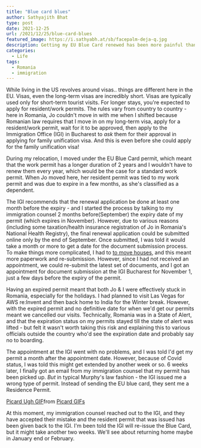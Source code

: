 ```yaml
---
title: "Blue card blues"
author: Sathyajith Bhat
type: post
date: 2021-12-25
url: /2021/12/25/blue-card-blues
featured_image: https://i.sathyabh.at/sb/facepalm-deja-q.jpg
description: Getting my EU Blue Card renewed has been more painful than it should have been.
categories: 
  - Life
tags:
  - Romania
  - immigration
---
```


While living in the US revolves around visas.. things are different here in the EU. Visas, even the long-term visas are incredibly short. Visas are typically used only for short-term tourist visits. For longer stays, you're expected to apply for resident/work permits. The rules vary from country to country - here in Romania, Jo couldn't move in with me when I shifted because Romanian law requires that I move in on my long-term visa, apply for a resident/work permit, wait for it to be approved, then apply to the Immigration Office (IGI) in Bucharest to *ask* them for their approval in applying for family unification visa. And this is even before she could apply for the family unification visa!

During my relocation, I moved under the EU Blue Card permit, which meant that the work permit has a longer duration of 2 years and I wouldn't have to renew them every year, which would be the case for a standard work permit. When Jo moved here, her resident permit was tied to my work permit and was due to expire in a few months, as she's classified as a dependent. 

The IGI recommends that the renewal application be done at least one month before the expiry - and I started the process by talking to my immigration counsel 2 months before(September) the expiry date of my permit (which expires in November). However, due to various reasons (including some taxation/health insurance registration of Jo in Romania's National Health Registry), the final renewal application could be submitted online only by the end of September. Once submitted, I was told it would take a month or more to get a date for the document submission process. To make things more complicated, I had to [to move houses](/2021/11/11/moving-house), and this meant more paperwork and re-submission. However, since I had not received an appointment, we could re-submit the latest set of documents, and I got an appointment for document submission at the IGI Bucharest for November 1, just a few days before the expiry of the permit.

Having an expired permit meant that both Jo & I were effectively stuck in Romania, especially for the holidays. I had planned to visit Las Vegas for AWS re:Invent and then back home to India for the Winter break. However, with the expired permit and no definitive date for when we'd get our permits meant we cancelled our visits. Technically, Romania was in a State of Alert, and that the expiration status on my permits stayed till the state of alert was lifted - but felt it wasn't worth taking this risk and explaining this to various officials outside the country who'd see the expiration date and probably say no to boarding.

The appointment at the IGI went with no problems, and I was told I'd get my permit a month after the appointment date. However, because of Covid status, I was told this might get extended by another week or so. 6 weeks later, I finally got an email from my immigration counsel that my permit has been picked up. *But* in typical Murphy's law fashion - the IGI issued me a wrong type of permit. Instead of sending the EU blue card, they sent me a Residence Permit.

<div class="tenor-gif-embed" data-postid="17203897" data-share-method="host" data-aspect-ratio="1.33333" data-width="100%"><a href="https://tenor.com/view/picard-ugh-star-trek-stress-facepalm-gif-17203897">Picard Ugh GIF</a>from <a href="https://tenor.com/search/picard-gifs">Picard GIFs</a></div> <script type="text/javascript" async src="https://tenor.com/embed.js"></script>


At this moment, my immigration counsel reached out to the IGI, and they have accepted their mistake and the resident permit that was issued has been given back to the IGI. I'm been told the IGI will re-issue the Blue Card, but it might take another two weeks. We'll see about returning home maybe in January end or February. 
